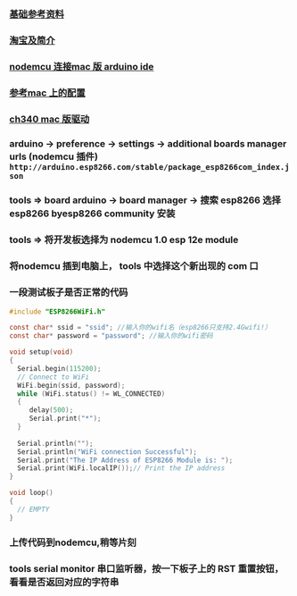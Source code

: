 ### [基础参考资料](http://www.taichi-maker.com/homepage/esp8266-nodemcu-iot/esp8266-nodemcu-tutorial-index/nodemcu-hardware/)
### [淘宝及简介](https://detail.tmall.com/item.htm?spm=a220m.1000858.1000725.5.5b742cd5KibsEt&id=606082163513&user_id=2201438661052&is_b=1&cat_id=2&q=nodemcu&rn=a9b6ddf99cecfa5c01e0482d98eb40d4)
### [nodemcu 连接mac 版 arduino ide](https://www.youtube.com/watch?v=G0LGr1WpkdQ)
### [参考mac 上的配置](https://www.toutiao.com/i6798723641820316168/)
### [ch340 mac 版驱动](https://github.com/adrianmihalko/ch340g-ch34g-ch34x-mac-os-x-driver/raw/master/CH34x_Install_V1.5.pkg)
### arduino -> preference -> settings -> additional boards manager urls (nodemcu 插件) ```http://arduino.esp8266.com/stable/package_esp8266com_index.json```
### tools => board arduino -> board manager -> 搜索 esp8266 选择 esp8266 byesp8266 community 安装
### tools => 将开发板选择为 nodemcu 1.0 esp 12e module
### 将nodemcu 插到电脑上， tools 中选择这个新出现的 com 口
### 一段测试板子是否正常的代码
```c
#include "ESP8266WiFi.h"

const char* ssid = "ssid"; //输入你的wifi名（esp8266只支持2.4Gwifi!）
const char* password = "password"; //输入你的wifi密码

void setup(void)
{ 
  Serial.begin(115200);
  // Connect to WiFi
  WiFi.begin(ssid, password);
  while (WiFi.status() != WL_CONNECTED) 
  {
     delay(500);
     Serial.print("*");
  }
  
  Serial.println("");
  Serial.println("WiFi connection Successful");
  Serial.print("The IP Address of ESP8266 Module is: ");
  Serial.print(WiFi.localIP());// Print the IP address
}

void loop() 
{
  // EMPTY
}
```

### 上传代码到nodemcu,稍等片刻
### tools serial monitor 串口监听器，按一下板子上的 RST 重置按钮，看看是否返回对应的字符串

